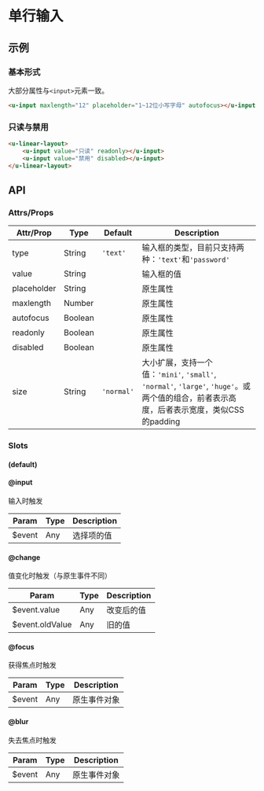 # 单行输入

## 示例
### 基本形式

大部分属性与`<input>`元素一致。

``` html
<u-input maxlength="12" placeholder="1~12位小写字母" autofocus></u-input>
```

### 只读与禁用

``` html
<u-linear-layout>
    <u-input value="只读" readonly></u-input>
    <u-input value="禁用" disabled></u-input>
</u-linear-layout>
```

## API
### Attrs/Props

| Attr/Prop | Type | Default | Description |
| --------- | ---- | ------- | ----------- |
| type | String | `'text'` | 输入框的类型，目前只支持两种：`'text'`和`'password'` |
| value | String | | 输入框的值 |
| placeholder | String | | 原生属性 |
| maxlength | Number | | 原生属性 |
| autofocus | Boolean | | 原生属性 |
| readonly | Boolean | | 原生属性 |
| disabled | Boolean | | 原生属性 |
| size | String | `'normal'` | 大小扩展，支持一个值：`'mini'`, `'small'`, `'normal'`, `'large'`, `'huge'`。或两个值的组合，前者表示高度，后者表示宽度，类似CSS的padding |

### Slots

#### (default)

#### @input

输入时触发

| Param | Type | Description |
| ----- | ---- | ----------- |
| $event | Any | 选择项的值 |

#### @change

值变化时触发（与原生事件不同）

| Param | Type | Description |
| ----- | ---- | ----------- |
| $event.value | Any | 改变后的值 |
| $event.oldValue | Any | 旧的值 |

#### @focus

获得焦点时触发

| Param | Type | Description |
| ----- | ---- | ----------- |
| $event | Any | 原生事件对象 |

#### @blur

失去焦点时触发

| Param | Type | Description |
| ----- | ---- | ----------- |
| $event | Any | 原生事件对象 |
